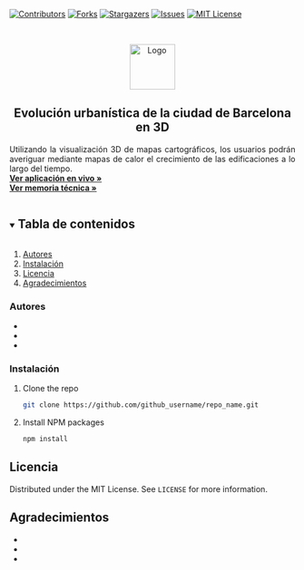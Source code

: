 <!-- PROJECT SHIELDS -->
<!--
*** I'm using markdown "reference style" links for readability.
*** Reference links are enclosed in brackets [ ] instead of parentheses ( ).
*** See the bottom of this document for the declaration of the reference variables
*** for contributors-url, forks-url, etc. This is an optional, concise syntax you may use.
*** https://www.markdownguide.org/basic-syntax/#reference-style-links
-->
[![Contributors][contributors-shield]][contributors-url]
[![Forks][forks-shield]][forks-url]
[![Stargazers][stars-shield]][stars-url]
[![Issues][issues-shield]][issues-url]
[![MIT License][license-shield]][license-url]

<!-- PROJECT LOGO -->
<br />
<p align="center">
  <a href="https://github.com/github_username/repo_name">
    <img src="https://www.uoc.edu/portal/system/modules/edu.uoc.presentations/resources/img/branding/logo-uoc-default.png_1618809817.png" alt="Logo" width="80" height="80">
  </a>
</p>
<h2 align="center">Evolución urbanística de la ciudad de Barcelona en 3D </h2>

<p align="justify">
    Utilizando la visualización 3D de mapas cartográficos, los usuarios podrán averiguar mediante mapas de calor el crecimiento de las edificaciones a lo largo del tiempo.
    <br/>
    <a target="_blank" href="https://flimasuoc.github.io/Barcelona-3D-Dist10"><strong>Ver aplicación en vivo »</strong></a>
    <br/>
    <a href="https://github.com/github_username/repo_name"><strong>Ver memoria técnica »</strong></a>
</p>

<!-- TABLE OF CONTENTS -->
<details open="open">
  <summary><h2 style="display: inline-block">Tabla de contenidos</h2></summary>
  <ol>
    <li><a href="#Autores">Autores</a></li>
    <li><a href="#Instalación">Instalación</a></li>
    <li><a href="#Licencia">Licencia</a></li>
    <li><a href="#Agradecimientos">Agradecimientos</a></li>
  </ol>
</details>

### Autores
* []()
* []()
* []()


### Instalación

1. Clone the repo
   ```sh
   git clone https://github.com/github_username/repo_name.git
   ```
2. Install NPM packages
   ```sh
   npm install
   ```

<!-- LICENSE -->
## Licencia

Distributed under the MIT License. See `LICENSE` for more information.





<!-- ACKNOWLEDGEMENTS -->
## Agradecimientos

* []()
* []()
* []()





<!-- MARKDOWN LINKS & IMAGES -->
<!-- https://www.markdownguide.org/basic-syntax/#reference-style-links -->
[contributors-shield]: https://img.shields.io/github/contributors/flimasuoc/Barcelona-3D-Dist10.svg?style=for-the-badge
[contributors-url]: https://github.com/flimasuoc/Barcelona-3D-Dist10/graphs/contributors
[forks-shield]: https://img.shields.io/github/forks/flimasuoc/Barcelona-3D-Dist10.svg?style=for-the-badge
[forks-url]: https://github.com/flimasuoc/Barcelona-3D-Dist10/network/members
[stars-shield]: https://img.shields.io/github/stars/flimasuoc/Barcelona-3D-Dist10.svg?style=for-the-badge
[stars-url]: https://github.com/othneildrew/Best-README-Template/stargazers
[issues-shield]: https://img.shields.io/github/issues/flimasuoc/Barcelona-3D-Dist10.svg?style=for-the-badge
[issues-url]: https://github.com/flimasuoc/Barcelona-3D-Dist10/issues
[license-shield]: https://img.shields.io/github/license/flimasuoc/Barcelona-3D-Dist10.svg?style=for-the-badge
[license-url]: https://github.com/flimasuoc/Barcelona-3D-Dist10/blob/main/LICENSE
